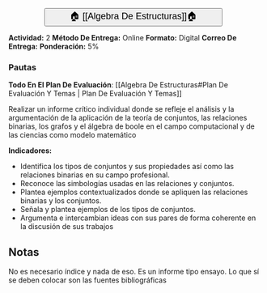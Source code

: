 
<button style="width:70%;  margin-left:14%"><p style="font-size:18px; margin: 0 10; "> 🏠 [[Algebra De Estructuras]]🏠 </p> </button>

**Actividad:** 2
**Método De Entrega:** Online
**Formato:** Digital
**Correo De Entrega:** 
**Ponderación:** 5%
### Pautas 
**Todo En El Plan De Evaluación**: [[Algebra De Estructuras#Plan De Evaluación Y Temas | Plan De Evaluación Y Temas]]

Realizar un informe crítico individual donde se refleje el análisis y la argumentación de la aplicación de la teoría de conjuntos, las relaciones binarias, los grafos y el álgebra de boole en el campo computacional y de las ciencias como modelo matemático

**Indicadores:** 

- Identifica los tipos de conjuntos y sus propiedades así como las relaciones binarias en su campo profesional. 
- Reconoce las simbologías usadas en las relaciones y conjuntos. 
- Plantea ejemplos contextualizados donde se apliquen las relaciones binarias y los conjuntos. 
- Señala y plantea ejemplos de los tipos de conjuntos.
- Argumenta e intercambian ideas con sus pares de forma coherente en la discusión de sus trabajos

## Notas

No es necesario índice y nada de eso. Es un informe tipo ensayo. Lo que sí se deben colocar son las fuentes bibliográficas